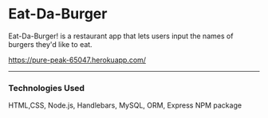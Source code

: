 # Eat-Da-Burger
Eat-Da-Burger! is a restaurant app that lets users input the names of burgers they'd like to eat.

 https://pure-peak-65047.herokuapp.com/
 <hr>
 
 
 ### Technologies Used

HTML,CSS, Node.js, Handlebars, MySQL, ORM, Express NPM package
